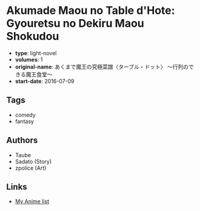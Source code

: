 # Akumade Maou no Table d'Hote: Gyouretsu no Dekiru Maou Shokudou

-   **type**: light-novel
-   **volumes**: 1
-   **original-name**: あくまで魔王の究極菜譜〈ターブル・ドット〉 ～行列のできる魔王食堂～
-   **start-date**: 2016-07-09

## Tags

-   comedy
-   fantasy

## Authors

-   Taube
-   Sadato (Story)
-   zpolice (Art)

## Links

-   [My Anime list](https://myanimelist.net/manga/99653/Akumade_Maou_no_Table_dHote__Gyouretsu_no_Dekiru_Maou_Shokudou)

